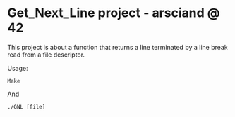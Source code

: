 # Get_Next_Line project - arsciand @ 42

This project is about a function that returns a line terminated by a line break read from a file descriptor.

Usage: 

```Make```

And

```./GNL [file]```

